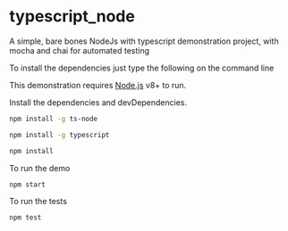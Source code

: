 # typescript_node
A simple, bare bones NodeJs with typescript demonstration project, with mocha and chai for automated testing

To install the dependencies just type the following on the command line

This demonstration requires [Node.js](https://nodejs.org/) v8+ to run.

Install the dependencies and devDependencies.

```sh
npm install -g ts-node

npm install -g typescript

npm install
```
To run the demo

```sh
npm start
```

To run the tests

```sh
npm test
```

